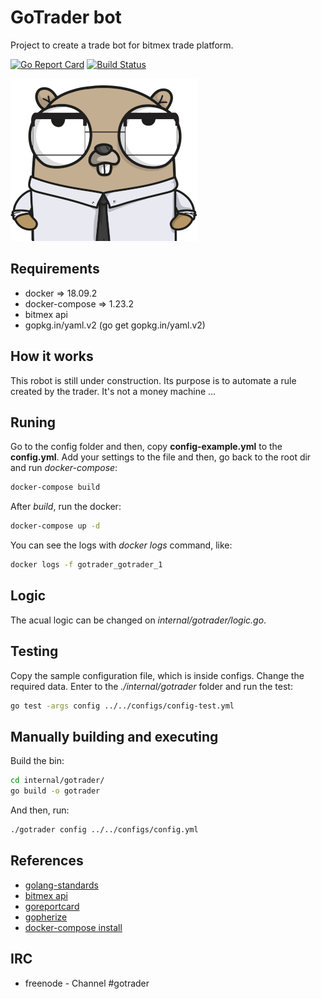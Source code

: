 # GoTrader bot

Project to create a trade bot for bitmex trade platform.

[![Go Report Card](https://goreportcard.com/badge/github.com/thiago-scherrer/gotrader)](https://goreportcard.com/report/github.com/thiago-scherrer/gotrader) [![Build Status](https://travis-ci.org/thiago-scherrer/gotrader.svg?branch=master)](https://travis-ci.org/thiago-scherrer/gotrader)

![gopher](assets/gopher.png)

## Requirements

- docker => 18.09.2
- docker-compose => 1.23.2
- bitmex api
- gopkg.in/yaml.v2 (go get gopkg.in/yaml.v2)

## How it works

This robot is still under construction. Its purpose is to automate a rule created by the trader. It's not a money machine ...

## Runing

Go to the config folder and then, copy **config-example.yml** to the **config.yml**. Add your settings to the file and then, go back to the root dir and run *docker-compose*:

```bash
docker-compose build
```

After *build*, run the docker:

```bash
docker-compose up -d
```

You can see the logs with *docker logs* command, like:

```bash
docker logs -f gotrader_gotrader_1
```

## Logic

The acual logic can be changed on *internal/gotrader/logic.go*.

## Testing

Copy the sample configuration file, which is inside configs. Change the required data.
Enter to the *./internal/gotrader* folder and run the test:

```bash
go test -args config ../../configs/config-test.yml
```

## Manually building and executing

Build the bin:

```bash
cd internal/gotrader/
go build -o gotrader 
```

And then, run:

```bash
./gotrader config ../../configs/config.yml
```

## References

- [golang-standards](https://github.com/golang-standards/project-layout)
- [bitmex api](https://www.bitmex.com/api/explorer/)
- [goreportcard](https://goreportcard.com/)
- [gopherize](https://gopherize.me)
- [docker-compose install](https://docs.docker.com/compose/install/)

## IRC

- freenode - Channel #gotrader
